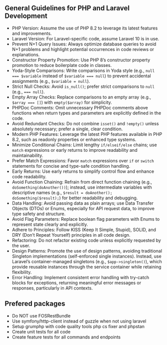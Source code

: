 ## General Guidelines for PHP and Laravel Development
* PHP Version: Assume the use of PHP 8.2 to leverage its latest features and improvements.
* Laravel Version: For Laravel-specific code, assume Laravel 10 is in use.
* Prevent N+1 Query Issues: Always optimize database queries to avoid N+1 problems and highlight potential occurrences in code reviews or explanations.
* Constructor Property Promotion: Use PHP 8’s constructor property promotion to reduce boilerplate code in classes.
* Yoda-Style Comparisons: Write comparisons in Yoda style (e.g., `null === $variable` instead of `$variable === null`) to prevent accidental assignments (e.g., `$variable = null`).
* Strict Null Checks: Avoid `is_null()`; prefer strict comparisons to `null` (e.g., `=== null`).
* Empty Array Checks: Replace comparisons to an empty array (e.g., `$array === []`) with `empty($array)` for simplicity.
* PHPDoc Comments: Omit unnecessary PHPDoc comments above functions when return types and parameters are explicitly defined in the code.
* Avoid Redundant Checks: Do not combine `isset()` and `!empty()` unless absolutely necessary; prefer a single, clear condition.
* Modern PHP Features: Leverage the latest PHP features available in PHP 8.2, such as readonly properties or enhanced type systems.
* Minimize Conditional Chains: Limit lengthy `if/elseif/else` chains; use `match` expressions or early returns to improve readability and maintainability.
* Prefer Match Expressions: Favor `match` expressions over `if` or `switch` statements for concise and type-safe condition handling.
* Early Returns: Use early returns to simplify control flow and enhance code readability.
* Avoid Function Chaining: Refrain from direct function chaining (e.g., `doSomething(doAnother())`); instead, use intermediate variables with descriptive names (e.g., `$result = doAnother(); doSomething($result);`) for better readability and debugging.
* Data Handling: Avoid passing data as plain arrays; use Data Transfer Objects (DTOs) or Enums, especially for API request data, to improve type safety and structure.
* Avoid Flag Parameters: Replace boolean flag parameters with Enums to represent state clearly and explicitly.
* Adhere to Principles: Follow KISS (Keep It Simple, Stupid), SOLID, and DRY (Don’t Repeat Yourself) principles in all code design.
* Refactoring: Do not refactor existing code unless explicitly requested by the user.
* Design Patterns: Promote the use of design patterns, avoiding traditional Singleton implementations (self-enforced single instances). Instead, use Laravel’s container-managed singletons (e.g., `$app->singleton()`), which provide reusable instances through the service container while retaining flexibility.
* Error Handling: Implement consistent error handling with try-catch blocks for exceptions, returning meaningful error messages or responses, particularly in API contexts.

## Prefered packages
* Do NOT use FOSRestBundle
* Use symfony/http-client instead of guzzle when not using laravel
* Setup grumphp with code quality tools php cs fixer and phpstan
* Create unit tests for all code
* Create feature tests for all commands and endpoints
